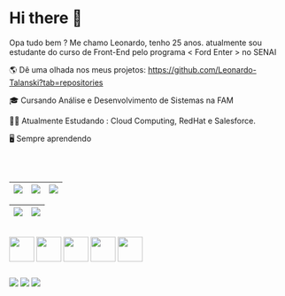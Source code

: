 # Hi there 👋

   Opa tudo bem ? Me chamo Leonardo, tenho 25 anos. atualmente sou estudante do curso de Front-End pelo programa < Ford Enter > no SENAI
 
 🌎 Dê uma olhada nos meus projetos: https://github.com/Leonardo-Talanski?tab=repositories

 :mortar_board: Cursando Análise e Desenvolvimento de Sistemas na FAM
 
 👨‍💻 Atualmente Estudando : Cloud Computing, RedHat e Salesforce.
 
 🖥️ Sempre aprendendo 

<br><br>
<div>
   
 | ![](http://github-profile-summary-cards.vercel.app/api/cards/stats?username=Leonardo-Talanski&theme=nord_dark) | ![](http://github-profile-summary-cards.vercel.app/api/cards/repos-per-language?username=Leonardo-Talanski&hide=Html&theme=nord_dark) | ![](http://github-profile-summary-cards.vercel.app/api/cards/most-commit-language?username=Leonardo-Talanski&theme=nord_dark) |
| :-: | :-: | :-: |

| ![](http://github-profile-summary-cards.vercel.app/api/cards/profile-details?username=Leonardo-Talanski&theme=nord_dark) | ![](https://github-readme-streak-stats.herokuapp.com/?user=Leonardo-Talanski&hide_border=true&date_format=M%20j%5B%2C%20Y%5D&background=2D3742&stroke=2D3742&ring=6bbbca&fire=6bbbca&currStreakNum=fff&sideNums=6bbbca&currStreakLabel=6bbbca&sideLabels=fff&dates=fff) |
| :-: | :-: |

</div>

<div style="display: inline_block"><br>    
   <img align="center" height="45" src="https://cdn.jsdelivr.net/gh/devicons/devicon/icons/html5/html5-original.svg">
   <img align="center" height="45" src="https://cdn.jsdelivr.net/gh/devicons/devicon/icons/css3/css3-original.svg"> 
   <img align="center" height="45" src="https://cdn.jsdelivr.net/gh/devicons/devicon/icons/javascript/javascript-original.svg">
   <img align="center" height="45" src="https://cdn.jsdelivr.net/gh/devicons/devicon/icons/nodejs/nodejs-original.svg">
   <img align="center" height="45" src="https://cdn.jsdelivr.net/gh/devicons/devicon/icons/redhat/redhat.svg">
</div>
                
  ##

  <a href="https://www.instagram.com/leonardo_talanski/" target="_blank"><img src="https://img.shields.io/badge/-Instagram-%23E4405F?style=for-the-badge&logo=instagram&logoColor=white" target="_blank"></a>
  <a href = "mailto:leonardo.e.t@hotmail.com"><img src="https://img.shields.io/badge/Microsoft_Outlook-0078D4?style=for-the-badge&logo=microsoft-outlook&logoColor=white"></a>
  <a href="https://www.linkedin.com/in/leonardo-talanski-88084b78/" target="_blank"><img src="https://img.shields.io/badge/-LinkedIn-%230077B5?style=for-the-badge&logo=linkedin&logoColor=white" target="_blank"></a> 
  
  <!--![gif github](https://github.com/Leonardo-Talanski/Leonardo-Talanski/assets/126731524/3ea5e6a6-129b-49e7-aa74-d32dce636714)
 
